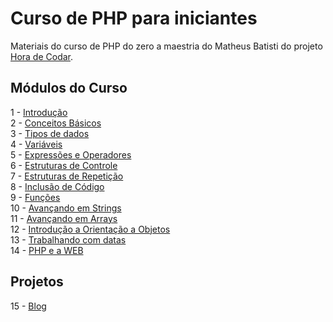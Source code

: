 # Curso de PHP para iniciantes
Materiais do curso de PHP do zero a maestria do Matheus Batisti do projeto [Hora de Codar](https://horadecodar.com.br/).

## Módulos do Curso
1 - [Introdução](1_Intro) <br>
2 - [Conceitos Básicos](2_conceitos_basicos) <br>
3 - [Tipos de dados](3_tipos_de_dados) <br>
4 - [Variáveis](4_variaveis) <br>
5 - [Expressões e Operadores](5_op_expressoes) <br>
6 - [Estruturas de Controle](6_estruturas_de_controle) <br>
7 - [Estruturas de Repetição](7_estruturas_de_repeticao) <br>
8 - [Inclusão de Código](8_inclusao_de_arquivo) <br>
9 - [Funções](9_funcoes) <br>
10 - [Avançando em Strings](10_strings) <br>
11 - [Avançando em Arrays](11_arrays) <br>
12 - [Introdução a Orientação a Objetos](12_poo) <br>
13 - [Trabalhando com datas](13_datas) <br>
14 - [PHP e a WEB](14_php_e_web) <br>

## Projetos
15 - [Blog](15_blog) <br>
